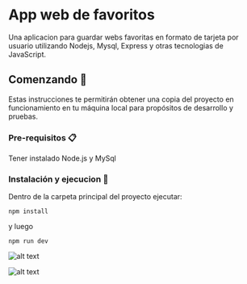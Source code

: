 # App web de favoritos

Una aplicacion para guardar webs favoritas en formato de tarjeta por usuario utilizando Nodejs, Mysql, Express y otras tecnologias de JavaScript.

## Comenzando 🚀

Estas instrucciones te permitirán obtener una copia del proyecto en funcionamiento en tu máquina local para propósitos de desarrollo y pruebas.

### Pre-requisitos 📋

Tener instalado Node.js y MySql

### Instalación y ejecucion 🔧

Dentro de la carpeta principal del proyecto ejecutar:

``` npm install ``` 

y luego 

``` npm run dev ```

![alt text](https://https://github.com/santiagolopezsieiro/My-favorite-webs-App/blob/master/documentation/signin.png?raw=true)

![alt text](https://https://github.com/santiagolopezsieiro/My-favorite-webs-App/blob/master/documentation/links.png?raw=true)

